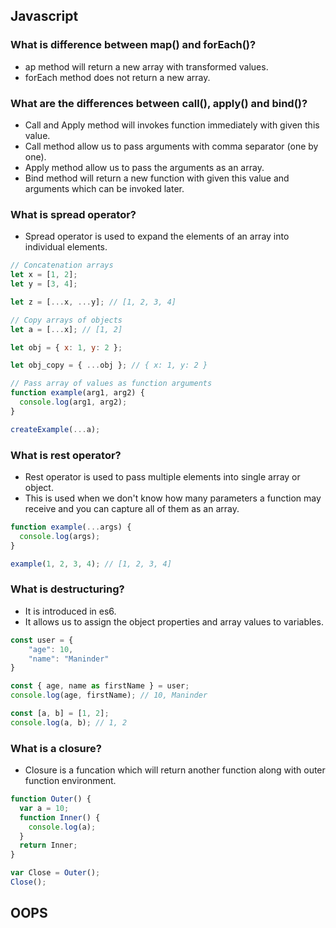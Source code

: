 ## Javascript

### What is difference between map() and forEach()?

- ap method will return a new array with transformed values.
- forEach method does not return a new array.

### What are the differences between call(), apply() and bind()?

- Call and Apply method will invokes function immediately with given this value.
- Call method allow us to pass arguments with comma separator (one by one).
- Apply method allow us to pass the arguments as an array.
- Bind method will return a new function with given this value and arguments which can be invoked later.

### What is spread operator?

- Spread operator is used to expand the elements of an array into individual elements.

```js linenums="1"
// Concatenation arrays
let x = [1, 2];
let y = [3, 4];

let z = [...x, ...y]; // [1, 2, 3, 4]

// Copy arrays of objects
let a = [...x]; // [1, 2]

let obj = { x: 1, y: 2 };

let obj_copy = { ...obj }; // { x: 1, y: 2 }

// Pass array of values as function arguments
function example(arg1, arg2) {
  console.log(arg1, arg2);
}

createExample(...a);
```

### What is rest operator?

- Rest operator is used to pass multiple elements into single array or object.
- This is used when we don't know how many parameters a function may receive and you can capture all of them as an array.

```js
function example(...args) {
  console.log(args);
}

example(1, 2, 3, 4); // [1, 2, 3, 4]
```

### What is destructuring?

- It is introduced in es6.
- It allows us to assign the object properties and array values to variables.

```js linenums="1"
const user = {
    "age": 10,
    "name": "Maninder"
}

const { age, name as firstName } = user;
console.log(age, firstName); // 10, Maninder

const [a, b] = [1, 2];
console.log(a, b); // 1, 2
```

### What is a closure?

- Closure is a funcation which will return another function along with outer function environment.

```js linenums="1"
function Outer() {
  var a = 10;
  function Inner() {
    console.log(a);
  }
  return Inner;
}

var Close = Outer();
Close();
```

## OOPS

###
